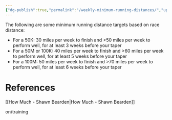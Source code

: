 ```yaml
---
{"dg-publish":true,"permalink":"/weekly-minimum-running-distances/","updated":"2024-03-05T20:35:03.000-05:00"}
---
```


The following are some minimum running distance targets based on race distance:

- For a 50K: 30 miles per week to finish and >50 miles per week to perform well, for at least 3 weeks before your taper
- For a 50M or 100K: 40 miles per week to finish and >60 miles per week to perform well, for at least 5 weeks before your taper
- For a 100M: 50 miles per week to finish and >70 miles per week to perform well, for at least 6 weeks before your taper

# References

[[How Much - Shawn Bearden\|How Much - Shawn Bearden]]

on/training
